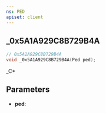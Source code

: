 ```yaml
---
ns: PED
apiset: client
---
```

## _0x5A1A929C8B729B4A

```c
// 0x5A1A929C8B729B4A
void _0x5A1A929C8B729B4A(Ped ped);
```

_C*

## Parameters
* **ped**:



